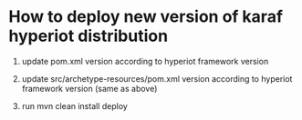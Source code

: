 # How to deploy new version of karaf hyperiot distribution

1) update pom.xml version according to hyperiot framework version

2) update src/archetype-resources/pom.xml version according to hyperiot framework version (same as above)

3) run mvn clean install deploy 

